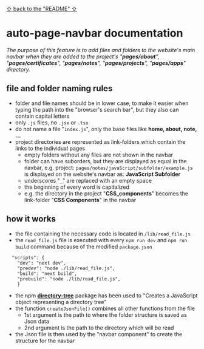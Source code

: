 [&#X21e7; back to the "README" &#X21e7;](../../README.md)
# auto-page-navbar documentation
*The purpose of this feature is to add files and folders to the website's main navbar when they are added to the project's "**pages/about**", "**pages/certificates**", "**pages/notes**", "**pages/projects**", "**pages/apps**" directory.*  
## file and folder naming rules
- folder and file names should be in lower case, to make it easier when typing the path into the "browser's search bar", but they also can contain capital letters
- only `.js` files, no `.jsx` or `.tsx` 
- do not name a file "`index.js`", only the base files like **home, about, note, ...**
- project directories are represented as link-folders which contain the links to the individual pages
    - empty folders without any files are not shown in the navbar
    - folder can have suborders, but they are displayed as equal in the navbar, e.g. project: `pages/notes/javaScript/subfolder/example.js` is displayed on the website's navbar as: **JavaScript Subfolder**
    - underscores "`_`" are replaced with an empty space
    - the beginning of every word is capitalized
    - e.g. the directory in the project "**CSS_components**" becomes the link-folder "**CSS Components**" in the navbar

## how it works
- the file containing the necessary code is located in `/lib/read_file.js`  
- the `read_file.js` file is executed with every `npm run dev` and `npm run build` command because of the modified `package.json`
```
  "scripts": {
    "dev": "next dev",
    "predev": "node ./lib/read_file.js",
    "build": "next build",
    "prebuild": "node ./lib/read_file.js",
    }
```
- the npm **[directory-tree](https://www.npmjs.com/package/directory-tree)** package has been used to "Creates a JavaScript object representing a directory tree"
- the function `createJsonFile()` combines all other functions from the file
    - 1st argument is the path to where the folder structure is saved as Json data
    - 2nd argument is the path to the directory which will be read
- the Json file is then used by the "navbar component" to create the structure for the navbar